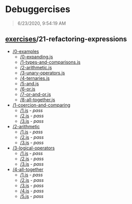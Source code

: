 # Debuggercises 

> 6/23/2020, 9:54:19 AM 

## [exercises](../README.md)/21-refactoring-expressions 

- [/0-examples](./0-examples/README.md)
  - [/0-expanding.js](./0-examples/README.md#0-expandingjs)  
  - [/1-types-and-comparisons.js](./0-examples/README.md#1-types-and-comparisonsjs)  
  - [/2-arithmetic.js](./0-examples/README.md#2-arithmeticjs)  
  - [/3-unary-operators.js](./0-examples/README.md#3-unary-operatorsjs)  
  - [/4-ternaries.js](./0-examples/README.md#4-ternariesjs)  
  - [/5-and.js](./0-examples/README.md#5-andjs)  
  - [/6-or.js](./0-examples/README.md#6-orjs)  
  - [/7-or-and-or.js](./0-examples/README.md#7-or-and-orjs)  
  - [/8-all-together.js](./0-examples/README.md#8-all-togetherjs)  
- [/1-coercion-and-comparing](./1-coercion-and-comparing/README.md)
  - [/1.js](./1-coercion-and-comparing/README.md#1js) - _pass_ 
  - [/2.js](./1-coercion-and-comparing/README.md#2js) - _pass_ 
  - [/3.js](./1-coercion-and-comparing/README.md#3js) - _pass_ 
- [/2-arithmetic](./2-arithmetic/README.md)
  - [/1.js](./2-arithmetic/README.md#1js) - _pass_ 
  - [/2.js](./2-arithmetic/README.md#2js) - _pass_ 
  - [/3.js](./2-arithmetic/README.md#3js) - _pass_ 
- [/3-logical-operators](./3-logical-operators/README.md)
  - [/1.js](./3-logical-operators/README.md#1js) - _pass_ 
  - [/2.js](./3-logical-operators/README.md#2js) - _pass_ 
  - [/3.js](./3-logical-operators/README.md#3js) - _pass_ 
- [/4-all-together](./4-all-together/README.md)
  - [/1.js](./4-all-together/README.md#1js) - _pass_ 
  - [/2.js](./4-all-together/README.md#2js) - _pass_ 
  - [/3.js](./4-all-together/README.md#3js) - _pass_ 
  - [/4.js](./4-all-together/README.md#4js) - _pass_ 
  - [/5.js](./4-all-together/README.md#5js) - _pass_ 
